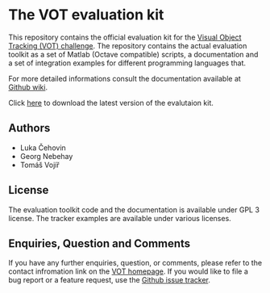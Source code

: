The VOT evaluation kit
======================

This repository contains the official evaluation kit for the [Visual Object Tracking (VOT) challenge](http://votchallenge.net/). The repository contains the actual evaluation toolkit as a set of Matlab (Octave compatible) scripts, a documentation and a set of integration examples for different programming languages that.

For more detailed informations consult the documentation available at [Github wiki](https://github.com/vicoslab/vot-toolkit/wiki).

Click [here](https://github.com/vicoslab/vot-toolkit/archive/master.zip) to download the latest version of the evalutaion kit.

Authors
-------

* Luka Čehovin
* Georg Nebehay
* Tomáš Vojíř

License
-------

The evaluation toolkit code and the documentation is available under GPL 3 license. The tracker examples are available under various licenses. 

Enquiries, Question and Comments
--------------------------------

If you have any further enquiries, question, or comments, please refer to
the contact infromation link on the [VOT homepage](http://votchallenge.net/). If you would like to file a bug report or a feature request, use the  [Github issue tracker](https://github.com/vicoslab/vot-toolkit/issues).
